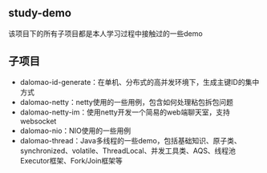 ## study-demo
该项目下的所有子项目都是本人学习过程中接触过的一些demo

## 子项目
* dalomao-id-generate：在单机、分布式的高并发环境下，生成主键ID的集中方式
* dalomao-netty：netty使用的一些用例，包含如何处理粘包拆包问题
* dalomao-netty-im：使用netty开发一个简易的web端聊天室，支持websocket
* dalomao-nio：NIO使用的一些用例
* dalomao-thread：Java多线程的一些demo，包括基础知识、原子类、synchronized、volatile、ThreadLocal、并发工具类、AQS、线程池Executor框架、Fork/Join框架等
